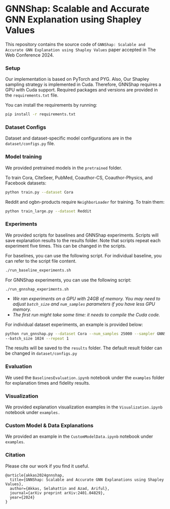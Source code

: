 # GNNShap: Scalable and Accurate GNN Explanation using Shapley Values
This repository contains the source code of
`GNNShap: Scalable and Accurate GNN Explanation using Shapley Values` paper accepted in The
Web Conference 2024.

### Setup
Our implementation is based on PyTorch and PYG. Also, Our Shapley sampling strategy is implemented 
in Cuda. Therefore, GNNShap requires a GPU with Cuda support.
Required packages and versions are provided in the `requirements.txt` file.

You can install the requirements by running:
```bash
pip install -r requirements.txt
```

### Dataset Configs

Dataset and dataset-specific model configurations are in the `dataset/configs.py` file.


### Model training  

We provided pretrained models in the `pretrained` folder.

To train Cora, CiteSeer, PubMed, Coauthor-CS, Coauthor-Physics, and Facebook datasets: 
```bash
python train.py --dataset Cora
```

Reddit and ogbn-products require `NeighborLoader` for training. To train them:
```bash
python train_large.py --dataset Reddit
```

### Experiments

We provided scripts for baselines and GNNShap experiments. Scripts will save explanation results to
the results folder. Note that scripts repeat each experiment five times. This can be changed in the 
scripts.

For baselines, you can use the following script. For individual baseline, you can refer to 
the script file content.

```bash
./run_baseline_experiments.sh
```

For GNNShap experiments, you can use the following script:
```
./run_gnnshap_experiments.sh
```

- _We ran experiments on a GPU with 24GB of memory. You may need to adjust `batch_size` 
and `num_samples` parameters if you have less GPU memory._
- _The first run might take some time: it needs to compile the Cuda code._

For individual dataset experiments, an example is provided below:
```bash
python run_gnnshap.py --dataset Cora --num_samples 25000 --sampler GNNShapSampler 
--batch_size 1024 --repeat 1
```

The results will be saved to the `results` folder. The default result folder can be changed 
in `dataset/configs.py`


### Evaluation
We used the `BaselinesEvaluation.ipynb`  notebook under the `examples` folder for explanation times
and fidelity results.

### Visualization
We provided explanation visualization examples in the `Visualization.ipynb`  notebook 
under `examples.`

### Custom Model & Data Explanations
We provided an example in the `CustomModelData.ipynb`  notebook under `examples`.

### Citation
Please cite our work if you find it useful.

```
@article{akkas2024gnnshap,
  title={GNNShap: Scalable and Accurate GNN Explanations using Shapley Values},
  author={Akkas, Selahattin and Azad, Ariful},
  journal={arXiv preprint arXiv:2401.04829},
  year={2024}
}
```
